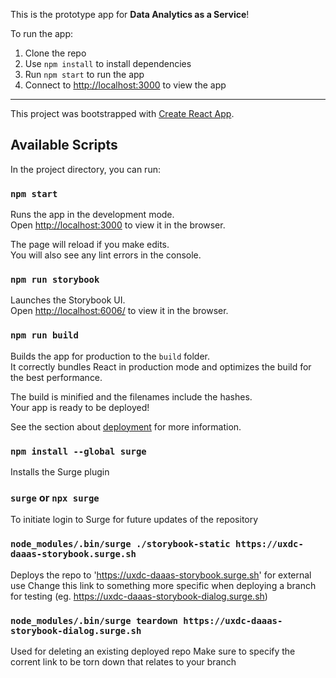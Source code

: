 This is the prototype app for **Data Analytics as a Service**! 

To run the app:
1. Clone the repo
2. Use `npm install` to install dependencies
3. Run `npm start` to run the app
4. Connect to [http://localhost:3000](http://localhost:3000) to view the app
___

This project was bootstrapped with [Create React App](https://github.com/facebook/create-react-app).

## Available Scripts

In the project directory, you can run:


### `npm start`

Runs the app in the development mode.<br>
Open [http://localhost:3000](http://localhost:3000) to view it in the browser.

The page will reload if you make edits.<br>
You will also see any lint errors in the console.


### `npm run storybook`

Launches the Storybook UI.<br>
Open [http://localhost:6006/](http://localhost:6006/) to view it in the browser.


### `npm run build`

Builds the app for production to the `build` folder.<br>
It correctly bundles React in production mode and optimizes the build for the best performance.

The build is minified and the filenames include the hashes.<br>
Your app is ready to be deployed!

See the section about [deployment](https://facebook.github.io/create-react-app/docs/deployment) for more information.


### `npm install --global surge`

Installs the Surge plugin


### `surge` or `npx surge`

To initiate login to Surge for future updates of the repository


### `node_modules/.bin/surge ./storybook-static https://uxdc-daaas-storybook.surge.sh`

Deploys the repo to 'https://uxdc-daaas-storybook.surge.sh' for external use
Change this link to something more specific when deploying a branch for testing (eg. https://uxdc-daaas-storybook-dialog.surge.sh)


### `node_modules/.bin/surge teardown https://uxdc-daaas-storybook-dialog.surge.sh`

Used for deleting an existing deployed repo
Make sure to specify the corrent link to be torn down that relates to your branch
